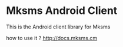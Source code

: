 # Mksms Android Client

This is the Android client library for Mksms

how to use it ? http://docs.mksms.cm
